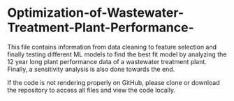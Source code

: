 # Optimization-of-Wastewater-Treatment-Plant-Performance-
This file contains information from data cleaning to feature selection and finally testing different ML models to find the best fit model by analyzing the 12 year long plant performance data of a wastewater treatment plant. Finally, a sensitivity analysis is also done towards the end.

If the code is not rendering properly on GitHub, please clone or download the repository to access all files and view the code locally.
